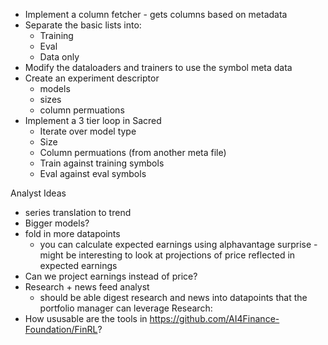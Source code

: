 * Implement a column fetcher - gets columns based on metadata
* Separate the basic lists into:
  * Training
  * Eval
  * Data only
* Modify the dataloaders and trainers to use the symbol meta data
* Create an experiment descriptor
  * models
  * sizes
  * column permuations
* Implement a 3 tier loop in Sacred
  * Iterate over model type
  * Size
  * Column permuations (from another meta file)
  * Train against training symbols
  * Eval against eval symbols

Analyst Ideas
* series translation to trend
* Bigger models?
* fold in more datapoints
  * you can calculate expected earnings using alphavantage surprise - might be interesting to look at projections of price reflected in expected earnings
* Can we project earnings instead of price?
* Research + news feed analyst 
  * should be able digest research and news into datapoints that the portfolio manager can leverage
Research:
* How ususable are the tools in https://github.com/AI4Finance-Foundation/FinRL?